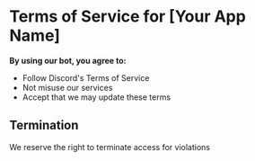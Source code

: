 # Terms of Service for [Your App Name]

**By using our bot, you agree to:**
- Follow Discord's Terms of Service
- Not misuse our services
- Accept that we may update these terms

## Termination
We reserve the right to terminate access for violations
